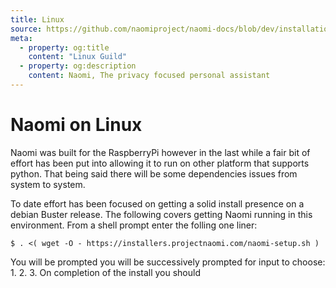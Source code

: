 ```yaml
---
title: Linux
source: https://github.com/naomiproject/naomi-docs/blob/dev/installation/linux.md
meta:
  - property: og:title
    content: "Linux Guild"
  - property: og:description
    content: Naomi, The privacy focused personal assistant
---
```


# Naomi on Linux

Naomi was built for the RaspberryPi however in the last while a fair bit of effort has been put into allowing it to run on other platform that supports python. That being said there will be some dependencies issues from system to system.

To date effort has been focused on getting a solid install presence on a debian Buster release. The following covers getting Naomi running in this environment. From a shell prompt enter the folling one liner:
```shell
$ . <( wget -O - https://installers.projectnaomi.com/naomi-setup.sh )
```
You will be prompted you will be successively prompted for input to choose:
1. 
2. 
3. 
On completion of the install you should 

<DocPreviousVersions/>
<EditPageLink/>
